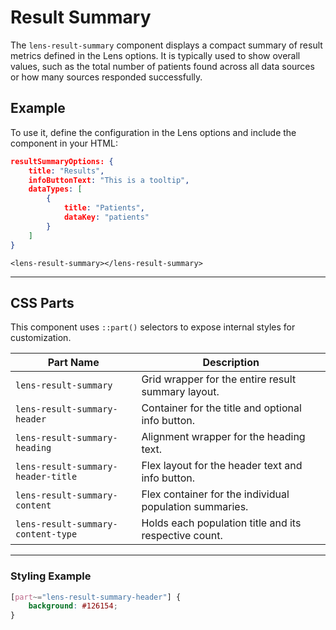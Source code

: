 # Result Summary

The `lens-result-summary` component displays a compact summary of result metrics defined in the Lens options. It is typically used to show overall values, such as the total number of patients found across all data sources or how many sources responded successfully.

## Example

To use it, define the configuration in the Lens options and include the component in your HTML:

```json
resultSummaryOptions: {
    title: "Results",
    infoButtonText: "This is a tooltip",
    dataTypes: [
        {
            title: "Patients",
            dataKey: "patients"
        }
    ]
}
```

```svelte
<lens-result-summary></lens-result-summary>
```

---

## CSS Parts

This component uses `::part()` selectors to expose internal styles for customization.

| Part Name                          | Description                                             |
| ---------------------------------- | ------------------------------------------------------- |
| `lens-result-summary`              | Grid wrapper for the entire result summary layout.      |
| `lens-result-summary-header`       | Container for the title and optional info button.       |
| `lens-result-summary-heading`      | Alignment wrapper for the heading text.                 |
| `lens-result-summary-header-title` | Flex layout for the header text and info button.        |
| `lens-result-summary-content`      | Flex container for the individual population summaries. |
| `lens-result-summary-content-type` | Holds each population title and its respective count.   |

---

### Styling Example

```css
[part~="lens-result-summary-header"] {
    background: #126154;
}
```
